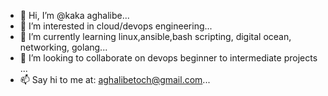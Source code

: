 - 👋 Hi, I’m @kaka aghalibe...
- 👀 I’m interested in cloud/devops engineering...
- 🌱 I’m currently learning linux,ansible,bash scripting, digital ocean, networking, golang...
- 💞️ I’m looking to collaborate on devops beginner to intermediate projects ...
- 📫 Say hi to me at: aghalibetoch@gmail.com...
